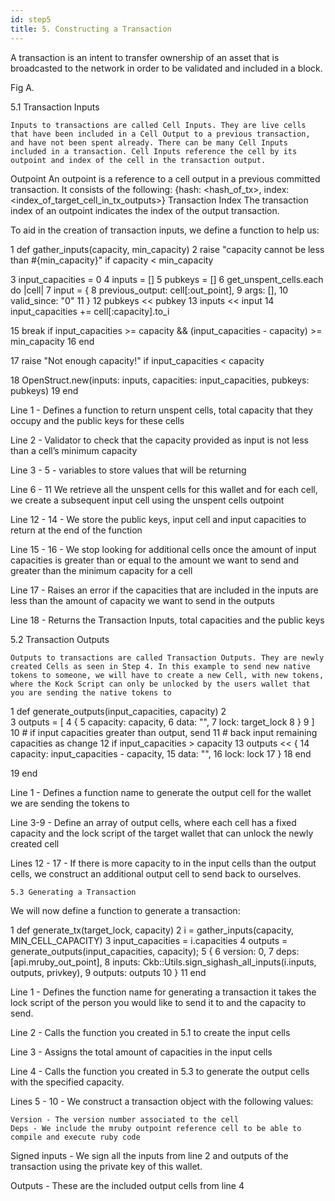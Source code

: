 ```yaml
---
id: step5
title: 5. Constructing a Transaction
---
```


A transaction is an intent to transfer ownership of an asset that is broadcasted to the network in order to be validated and included in a block.

Fig A.


5.1 Transaction Inputs

	Inputs to transactions are called Cell Inputs. They are live cells that have been included in a Cell Output to a previous transaction, and have not been spent already. There can be many Cell Inputs included in a transaction. Cell Inputs reference the cell by its outpoint and index of the cell in the transaction output.
Outpoint
An outpoint is a reference to a cell output in a previous committed transaction.
It consists of the following:
{hash: <hash_of_tx>,
index: <index_of_target_cell_in_tx_outputs>}
Transaction Index
The transaction index of an outpoint indicates the index of the output transaction.

To aid in the creation of transaction inputs, we define a function to help us:

1 def gather_inputs(capacity, min_capacity)
2      raise "capacity cannot be less than #{min_capacity}" if capacity < min_capacity

3      input_capacities = 0
4      inputs = []
5      pubkeys = []
6      get_unspent_cells.each do |cell|
7        input = {
8          previous_output: cell[:out_point],
9          args: [],
10          valid_since: "0"
11        }
12        pubkeys << pubkey
13        inputs << input
14       input_capacities += cell[:capacity].to_i

15        break if input_capacities >= capacity && (input_capacities - capacity) >= min_capacity
16      end

 17     raise "Not enough capacity!" if input_capacities < capacity

18     OpenStruct.new(inputs: inputs, capacities: input_capacities, pubkeys: pubkeys)
19    end

Line  1 - Defines a function to return unspent cells, total capacity that they occupy and the public keys for these cells

Line 2 - Validator to check that the capacity provided as input is not less than a cell’s minimum capacity

Line 3 - 5 - variables to store values that will be returning

Line 6 - 11 We retrieve all the unspent cells for this wallet and for each cell,  we create a subsequent input cell using the unspent cells outpoint <Add more explanation here on why we do this>

Line 12 - 14 - We store the public keys, input cell and input capacities to return at the end of the function

Line 15 - 16 - We stop looking for additional cells once the amount of input capacities is greater than or equal to the amount we want to send and greater than the minimum capacity for a cell

Line 17 - Raises an error if the capacities that are included in the inputs are less than the amount of capacity we want to send in the outputs

Line 18 -  Returns the Transaction Inputs, total capacities and the public keys

5.2 Transaction Outputs

	Outputs to transactions are called Transaction Outputs. They are newly created Cells as seen in Step 4. In this example to send new native tokens to someone, we will have to create a new Cell, with new tokens, where the Kock Script can only be unlocked by the users wallet that you are sending the native tokens to

1 def generate_outputs(input_capacities, capacity)
2    
3   outputs = [
4        {
5          capacity: capacity,
6          data: "",
7          lock: target_lock
8        }
9      ]
10     # if input capacities greater than output, send
11      # back input remaining capacities as change
12     if input_capacities > capacity
13        outputs << {
14         capacity: input_capacities - capacity,
15          data: "",
16          lock: lock
17        }
18     end

 19   end

Line 1 - Defines a function name to generate the output cell for the wallet we are sending the tokens to

Line 3-9 - Define an array of output cells, where each cell has a fixed capacity and the lock script of the target wallet that can unlock the newly created cell

Lines 12 - 17 - If there is more capacity to in the input cells than the output cells, we construct an additional output cell to send back to ourselves.

	5.3 Generating a Transaction

We will now define a function to generate a transaction:

1 def generate_tx(target_lock, capacity)
2     i = gather_inputs(capacity, MIN_CELL_CAPACITY)
3      input_capacities = i.capacities
4       outputs  = generate_outputs(input_capacities, capacity);
5     {
6        version: 0,
7       deps: [api.mruby_out_point],
8        inputs: Ckb::Utils.sign_sighash_all_inputs(i.inputs, outputs, privkey),
9        outputs: outputs
10     }
11    end


Line 1 - Defines the function name for generating a transaction it takes the lock script of the person you would like to send it to and the capacity to send.

Line 2 - Calls the function you created in 5.1 to create the input cells

Line 3 - Assigns the total amount of capacities in the input cells

Line 4 - Calls the function you created in 5.3 to generate the output cells with the specified capacity.

Lines 5 - 10 - We construct a transaction object with the following values:

	Version - The version number associated to the cell
	Deps - We include the mruby outpoint reference cell to be able to compile and execute ruby code

Signed inputs -  We sign all the inputs from line 2 and outputs of the transaction using the private key of this wallet.

Outputs - These are the included output cells from line 4
